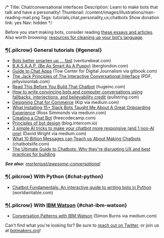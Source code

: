 /*
Title: Chat/conversational interfaces
Description: Learn to make bots that talk and have a personality!
Thumbnail: /content/images/illustrations/man-reading-mail.png
Tags: tutorials,chat,personality,ux,chatbots
Show donation link: yes
Nav: hidden
*/

<div class="note">
  <p>Before you start making bots, consider reading <a href="/bot-ethics">these essays and articles</a>. Also worth browsing: <a href="/resources/libraries-frameworks/#language">resources for cleaning up your bot's language</a>.
  </p>
</div>


### [¶](#general){.pilcrow} General tutorials {#general}

- [Bots better smarten up ... fast](http://venturebeat.com/2016/08/20/bots-better-smarten-up-fast/) (venturebeat.com)
- [B.A.S.A.A.P. (Be As Smart As A Puppy)](http://berglondon.com/blog/2010/09/04/b-a-s-a-a-p/) (berglondon.com)
- [Guide to Chat Apps](https://www.gitbook.com/book/towcenter/guide-to-chat-apps/details) (Tow Center for Digital Journalism via gitbook.com)
- [The Jack Principles of The Interactive Conversational Interface](http://demos.jellyvisionlab.com/downloads/The_Jack_Principles.pdf) (PDF, jellyvisionlab.com)
- [Read This Before You Build That Chatbot](http://www.hugeinc.com/ideas/perspective/read-this-before-you-build-that-chatbot) (hugeinc.com)
- [How to write convincing bots and computer conversations using fallbacks, interjections, and believability credit](https://www.pullstring.com/blog/how-to-use-fallbacks-interjections-and-believability-credit-to-write-convincing-computer-conversations) (pullstring.com)
- [Designing Chat for Commerce](https://medium.com/@kipsearch/designing-chat-for-commerce-9faf1e36c040) (Kip via medium.com)
- [What Installing 15+ Slack Bots Taught Me About A Great Onboarding Experience](https://medium.com/@thecoolestcool/what-installing-15-slack-bots-taught-me-about-a-great-onboarding-experience-da04288a33d6) (Ross Simmonds via medium.com)
- [Creating a Chat Bot](https://medium.freecodecamp.com/creating-a-chat-bot-42861e6a2acd) (freecodecamp.com)
- [Principles of bot design](https://blog.intercom.io/principles-bot-design/) (blog.intercom.io)
- [3 simple AI tricks to make your chatbot more responsive (and 1 non-AI one)](https://medium.com/@davidwright_68835/3-simple-ai-tricks-to-make-your-chatbot-more-responsive-and-1-non-ai-one-24e94d45caa1) (David Wright via medium.com)
- [What 10 Billion Messages can Teach us About Making Chatbots](https://chatbotslife.com/what-10-billion-messages-can-teach-us-about-making-chatbots-fb796781bb4a) (chatbotslife.com)
- [The Ultimate Guide to Chatbots: Why they're disrupting UX and best practices for building](https://medium.muz.li/the-ultimate-guide-to-chatbots-why-theyre-disrupting-ux-and-best-practices-for-building-345e2150b682)

***See also:** [mortenjust/awesome-conversational](https://github.com/mortenjust/awesome-conversational/)*

### [¶](#chat-python){.pilcrow} With Python {#chat-python}

- [Chatbot Fundamentals: An interactive guide to writing bots in Python](https://apps.worldwritable.com/tutorials/chatbot/) (worldwritable.com)

### [¶](#chat-ibm-watson){.pilcrow} With [IBM Watson](http://www.ibm.com/watson/) {#chat-ibm-watson}

- [Conversation Patterns with IBM Watson](https://medium.com/@snrubnomis/conversation-patterns-with-ibm-watson-6c4be05e2fe5) (Simon Burns via medium.com)


Can't find what you're looking for? Be sure to [reach out on Twitter](https://twitter.com/botwikidotorg), or join us at [botmakers.org](https://botmakers.org/)!
